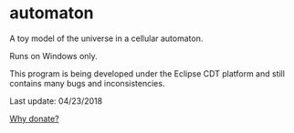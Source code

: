 # automaton
A toy model of the universe in a cellular automaton.

Runs on Windows only.

This program is being developed under the Eclipse CDT platform and still contains many bugs and inconsistencies.

Last update: 04/23/2018


[Why donate?](https://rawgit.com/automaton3d/automaton/master/donate.html)
